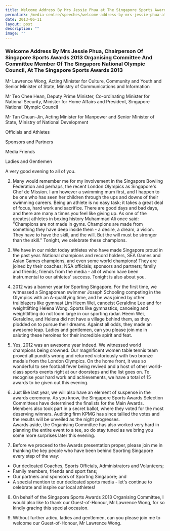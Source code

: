 ```yaml
---
title: Welcome Address By Mrs Jessie Phua at The Singapore Sports Awards 2013
permalink: /media-centre/speeches/welcome-address-by-mrs-jessie-phua-at-the-singapore-sports-awards-2013/
date: 2013-06-11
layout: post
description: ""
image: ""
---
```

### **Welcome Address By Mrs Jessie Phua, Chairperson Of Singapore Sports Awards 2013 Organising Committee And Committee Member Of The Singapore National Olympic Council, At The Singapore Sports Awards 2013**

Mr Lawrence Wong, Acting Minister for Culture, Community and Youth and Senior Minister of State, Ministry of Communications and Information  
  
Mr Teo Chee Hean, Deputy Prime Minister, Co-ordinating Minister for National Security, Minister for Home Affairs and President, Singapore National Olympic Council  
  
Mr Tan Chuan-Jin, Acting Minister for Manpower and Senior Minister of State, Ministry of National Development  
  
Officials and Athletes  
  
Sponsors and Partners  
  
Media Friends  
  
Ladies and Gentlemen  
  
A very good evening to all of you.  
  
2. Many would remember me for my involvement in the Singapore Bowling Federation and perhaps, the recent London Olympics as Singapore's Chef de Mission. I am however a swimming mum first, and I happen to be one who has seen her children through the ups and downs of their swimming careers. Being an athlete is no easy task; it takes a great deal of focus, hard work and sacrifice. There are good days and bad days, and there are many a times you feel like giving up. As one of the greatest athletes in boxing history Muhammad Ali once said: "Champions are not made in gyms. Champions are made from something they have deep inside them - a desire, a dream, a vision. They have to have the skill, and the will. But the will must be stronger than the skill." Tonight, we celebrate these champions.  
  
3. We have in our midst today athletes who have made Singapore proud in the past year. National champions and record holders, SEA Games and Asian Games champions, and even some world champions! They are joined by their coaches; NSA officials; sponsors and partners; family and friends; friends from the media - all of whom have been instrumental to our athletes' success. Tonight is also about you.  
  
4. 2012 was a banner year for Sporting Singapore. For the first time, we witnessed a Singaporean swimmer Joseph Schooling competing in the Olympics with an A-qualifying time, and he was joined by other trailblazers like gymnast Lim Heem Wei, canoeist Geraldine Lee and for weightlifting Helena Wong. Sports like gymnastics, canoeing and weightlifting do not loom large in our sporting radar. Heem Wei, Geraldine, and Helena did not have a village behind them, as they plodded on to pursue their dreams. Against all odds, they made an awesome leap. Ladies and gentlemen, can you please join me in saluting these heroines for their incredible spirit and feat. 
  
5. Yes, 2012 was an awesome year indeed. We witnessed world champions being crowned. Our magnificent women table tennis team proved all pundits wrong and returned victoriously with two bronze medals from the London Olympics. On the home front, it was so wonderful to see football fever being revived and a host of other world-class sports events right at our doorsteps and the list goes on. To recognise your hard work and achievements, we have a total of 15 awards to be given out this evening. 
  
6. Just like last year, we will also have an element of suspense in the awards ceremony. As you know, the Singapore Sports Awards Selection Committees have determined the finalists for the Main Awards. Members also took part in a secret ballot, where they voted for the most deserving winners. Auditing firm KPMG has since tallied the votes and the results will be unveiled as the night progresses.  
Awards aside, the Organising Committee has also worked very hard in planning the entire event to a tee, so do stay tuned as we bring you some more surprises later this evening.  
  
7. Before we proceed to the Awards presentation proper, please join me in thanking the key people who have been behind Sporting Singapore every step of the way:  

* Our dedicated Coaches, Sports Officials, Administrators and Volunteers;
* Family members, friends and sport fans;
* Our partners and sponsors of Sporting Singapore; and
* A special mention to our dedicated sports media - let's continue to celebrate and inspire our local athletes!

8. On behalf of the Singapore Sports Awards 2013 Organising Committee, I would also like to thank our Guest-of-Honour, Mr Lawrence Wong, for so kindly gracing this special occasion.  
  
9. Without further adieu, ladies and gentlemen, can you please join me to welcome our Guest-of-Honour, Mr Lawrence Wong.
